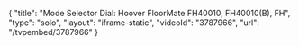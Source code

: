 {
    "title": "Mode Selector Dial: Hoover FloorMate FH40010, FH40010(B), FH",
    "type": "solo",
    "layout": "iframe-static",
    "videoId": "3787966",
    "url": "\/tvpembed\/3787966"
}